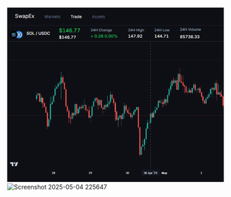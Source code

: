 
![alt text](<Screenshot 2025-05-04 225647.png>)
![Screenshot 2025-05-04 225647](https://github.com/user-attachments/assets/a4f04235-fa69-44e0-8952-cfce106f3c71)
